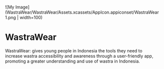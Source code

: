 ![My Image](WastraWear/WastraWear/Assets.xcassets/AppIcon.appiconset/WastraWear1.png | width=100)
# WastraWear
WastraWear: gives young people in Indonesia the tools they need to increase wastra accessibility and awareness through a user-friendly app, promoting a greater understanding and use of wastra in Indonesia.
